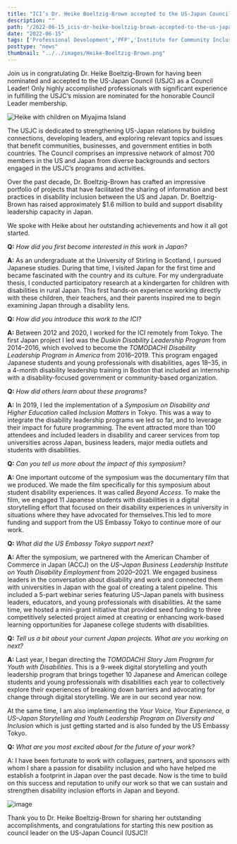 ```yaml
---
title: "ICI’s Dr. Heike Boeltzig-Brown accepted to the US-Japan Council as a Council Leader"
description: ""
path: "/2022-06-15_icis-dr-heike-boeltzig-brown-accepted-to-the-us-japan-council-as-a-council-leader.md"
date: "2022-06-15"
tags: ['Professional Development','PFP','Institute for Community Inclusion']
posttype: "news"
thumbnail: "../../images/Heike-Boeltzig-Brown.png"
---
```



Join us in congratulating Dr. Heike Boeltzig-Brown for having been nominated and accepted to the US-Japan Council (USJC) as a Council Leader! Only highly accomplished professionals with significant experience in fulfilling the USJC’s mission are nominated for the honorable Council Leader membership.  

![Heike with children on Miyajima Island](/../../images/Heike-Itsukushima-Shrine.png "Heike together with her children Maisie and Ollie at the entrance to Itsukushima Shrine on Miyajima Island in Hiroshima Prefecture, Japan.") 

The USJC is dedicated to strengthening US-Japan relations by building connections, developing leaders, and exploring relevant topics and issues that benefit communities, businesses, and government entities in both countries. The Council comprises an impressive network of almost 700 members in the US and Japan from diverse backgrounds and sectors engaged in the USJC’s programs and activities.

Over the past decade, Dr. Boeltzig-Brown has crafted an impressive portfolio of projects that have facilitated the sharing of information and best practices in disability inclusion between the US and Japan. Dr. Boeltzig-Brown has raised approximately $1.6 million to build and support disability leadership capacity in Japan.

We spoke with Heike about her outstanding achievements and how it all got started.

**Q:** _How did you first become interested in this work in Japan?_

**A:** As an undergraduate at the University of Stirling in Scotland, I pursued Japanese studies. During that time, I visited Japan for the first time and became fascinated with the country and its culture. For my undergraduate thesis, I conducted participatory research at a kindergarten for children with disabilities in rural Japan. This first hands-on experience working directly with these children, their teachers, and their parents inspired me to begin examining Japan through a disability lens.

**Q:** _How did you introduce this work to the ICI?_

**A:** Between 2012 and 2020, I worked for the ICI remotely from Tokyo. The first Japan project I led was the _Duskin Disability Leadership Program_ from 2014–2016, which evolved to become the _TOMODACHI Disability Leadership Program in America_ from 2016–2019. This program engaged Japanese students and young professionals with disabilities, ages 18–35, in a 4-month disability leadership training in Boston that included an internship with a disability-focused government or community-based organization.

**Q:** _How did others learn about these programs?_

**A:** In 2019, I led the implementation of a _Symposium on Disability and Higher Education_ called _Inclusion Matters_ in Tokyo. This was a way to integrate the disability leadership programs we led so far, and to leverage their impact for future programming. The event attracted more than 100 attendees and included leaders in disability and career services from top universities across Japan, business leaders, major media outlets and students with disabilities.

**Q:** _Can you tell us more about the impact of this symposium?_

**A:** One important outcome of the symposium was the documentary film that we produced. We made the film specifically for this symposium about student disability experiences. It was called _Beyond Access_. To make the film, we engaged 11 Japanese students with disabilities in a digital storytelling effort that focused on their disability experiences in university in situations where they have advocated for themselves.This led to more funding and support from the US Embassy Tokyo to continue more of our work.

**Q:** _What did the US Embassy Tokyo support next?_

**A:** After the symposium, we partnered with the American Chamber of Commerce in Japan (ACCJ) on the _US–Japan Business Leadership Institute on Youth Disability Employment_ from 2020–2021. We engaged business leaders in the conversation about disability and work and connected them with universities in Japan with the goal of creating a talent pipeline. This included a 5-part webinar series featuring US–Japan panels with business leaders, educators, and young professionals with disabilities. At the same time, we hosted a mini-grant initiative that provided seed funding to three competitively selected project aimed at creating or enhancing work-based learning opportunities for Japanese college students with disabilities.  

**Q:** _Tell us a bit about your current Japan projects. What are you working on next?_

**A:** Last year, I began directing the _TOMODACHI Story Jam Program for Youth with Disabilities_. This is a 9-week digital storytelling and youth leadership program that brings together 10 Japanese and American college students and young professionals with disabilities each year to collectively explore their experiences of breaking down barriers and advocating for change through digital storytelling. We are in our second year now.

At the same time, I am also implementing the _Your Voice, Your Experience, a US–Japan Storytelling and Youth Leadership Program on Diversity and Inclusion_ which is just getting started and is also funded by the US Embassy Tokyo.

**Q:** _What are you most excited about for the future of your work?_

A: I have been fortunate to work with collagues, partners, and sponsors with whom I share a passion for disability inclusion and who have helped me establish a footprint in Japan over the past decade. Now is the time to build on this success and reputation to unify our work so that we can sustain and strengthen disability inclusion efforts in Japan and beyond.  

![image](/../../images/Heike-Fuji-Hakone-Izu-National-Park.png "Heike and her daughter Maisie visiting Fuji-Hakone-Izu National Park in Japan, posing for a photo in front of Mt. Fuji (the highest mountain in Japan)")


Thank you to Dr. Heike Boeltzig-Brown for sharing her outstanding accomplishments, and congratulations for starting this new position as council leader on the US-Japan Council (USJC)!